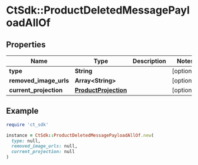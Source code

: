 # CtSdk::ProductDeletedMessagePayloadAllOf

## Properties

| Name | Type | Description | Notes |
| ---- | ---- | ----------- | ----- |
| **type** | **String** |  | [optional] |
| **removed_image_urls** | **Array&lt;String&gt;** |  | [optional] |
| **current_projection** | [**ProductProjection**](ProductProjection.md) |  | [optional] |

## Example

```ruby
require 'ct_sdk'

instance = CtSdk::ProductDeletedMessagePayloadAllOf.new(
  type: null,
  removed_image_urls: null,
  current_projection: null
)
```

